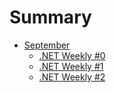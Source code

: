 # Summary

+ [September](2016_September/README.md)
    + [.NET Weekly #0](2016_September/number-0.md)
    + [.NET Weekly #1](2016_September/number-1.md)
    + [.NET Weekly #2](2016_September/number-2.md)